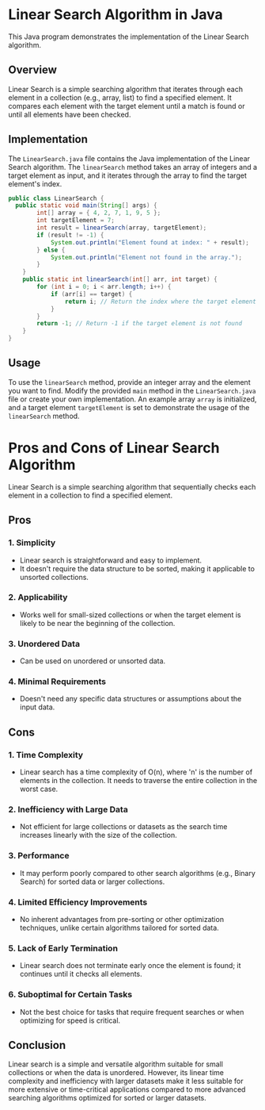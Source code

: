 # Linear Search Algorithm in Java

This Java program demonstrates the implementation of the Linear Search algorithm.

## Overview

Linear Search is a simple searching algorithm that iterates through each element in a collection (e.g., array, list) to find a specified element. It compares each element with the target element until a match is found or until all elements have been checked.

## Implementation

The `LinearSearch.java` file contains the Java implementation of the Linear Search algorithm. The `linearSearch` method takes an array of integers and a target element as input, and it iterates through the array to find the target element's index.

```java
public class LinearSearch {
  public static void main(String[] args) {
        int[] array = { 4, 2, 7, 1, 9, 5 };
        int targetElement = 7;
        int result = linearSearch(array, targetElement);
        if (result != -1) {
            System.out.println("Element found at index: " + result);
        } else {
            System.out.println("Element not found in the array.");
        }
    }
    public static int linearSearch(int[] arr, int target) {
        for (int i = 0; i < arr.length; i++) {
            if (arr[i] == target) {
                return i; // Return the index where the target element is found
            }
        }
        return -1; // Return -1 if the target element is not found
    }
}
```
## Usage

To use the `linearSearch` method, provide an integer array and the element you want to find. Modify the provided `main` method in the `LinearSearch.java` file or create your own implementation. An example array `array` is initialized, and a target element `targetElement` is set to demonstrate the usage of the `linearSearch` method.

# Pros and Cons of Linear Search Algorithm

Linear Search is a simple searching algorithm that sequentially checks each element in a collection to find a specified element.

## Pros

### 1. Simplicity
   - Linear search is straightforward and easy to implement.
   - It doesn't require the data structure to be sorted, making it applicable to unsorted collections.

### 2. Applicability
   - Works well for small-sized collections or when the target element is likely to be near the beginning of the collection.

### 3. Unordered Data
   - Can be used on unordered or unsorted data.

### 4. Minimal Requirements
   - Doesn't need any specific data structures or assumptions about the input data.

## Cons

### 1. Time Complexity
   - Linear search has a time complexity of O(n), where 'n' is the number of elements in the collection. It needs to traverse the entire collection in the worst case.

### 2. Inefficiency with Large Data
   - Not efficient for large collections or datasets as the search time increases linearly with the size of the collection.

### 3. Performance
   - It may perform poorly compared to other search algorithms (e.g., Binary Search) for sorted data or larger collections.

### 4. Limited Efficiency Improvements
   - No inherent advantages from pre-sorting or other optimization techniques, unlike certain algorithms tailored for sorted data.

### 5. Lack of Early Termination
   - Linear search does not terminate early once the element is found; it continues until it checks all elements.

### 6. Suboptimal for Certain Tasks
   - Not the best choice for tasks that require frequent searches or when optimizing for speed is critical.

## Conclusion

Linear search is a simple and versatile algorithm suitable for small collections or when the data is unordered. However, its linear time complexity and inefficiency with larger datasets make it less suitable for more extensive or time-critical applications compared to more advanced searching algorithms optimized for sorted or larger datasets.
